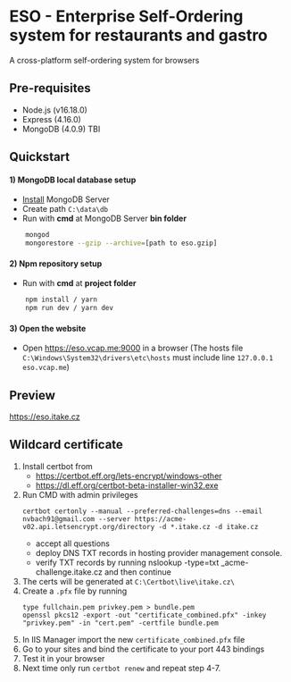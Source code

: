 # ESO - Enterprise Self-Ordering system for restaurants and gastro
A cross-platform self-ordering system for browsers

## Pre-requisites
- Node.js (v16.18.0)
- Express (4.16.0)
- MongoDB (4.0.9) TBI

## Quickstart
#### 1) MongoDB local database setup
- [Install](https://www.mongodb.com/download-center/community) MongoDB Server  
- Create path `C:\data\db`
- Run with **cmd** at MongoDB Server **bin folder**
```bash
    mongod
    mongorestore --gzip --archive=[path to eso.gzip]
```
#### 2) Npm repository setup
- Run with **cmd** at **project folder**
```bash
    npm install / yarn
    npm run dev / yarn dev
``` 

#### 3) Open the website 
- Open https://eso.vcap.me:9000 in a browser (The hosts file `C:\Windows\System32\drivers\etc\hosts` must include line `127.0.0.1 eso.vcap.me`)

## Preview
https://eso.itake.cz


## Wildcard certificate

1. Install certbot from 
    - https://certbot.eff.org/lets-encrypt/windows-other
    - https://dl.eff.org/certbot-beta-installer-win32.exe
2. Run CMD with admin privileges
   ```
   certbot certonly --manual --preferred-challenges=dns --email nvbach91@gmail.com --server https://acme-v02.api.letsencrypt.org/directory -d *.itake.cz -d itake.cz
   ```
   - accept all questions
   - deploy DNS TXT records in hosting provider management console.
   - verify TXT records by running nslookup -type=txt _acme-challenge.itake.cz and then continue
3. The certs will be generated at `C:\Certbot\live\itake.cz\`
4. Create a `.pfx` file by running 
   ```
   type fullchain.pem privkey.pem > bundle.pem
   openssl pkcs12 -export -out "certificate_combined.pfx" -inkey "privkey.pem" -in "cert.pem" -certfile bundle.pem
   ```
5. In IIS Manager import the new `certificate_combined.pfx` file
6. Go to your sites and bind the certificate to your port 443 bindings
7. Test it in your browser
8. Next time only run `certbot renew` and repeat step 4-7.
